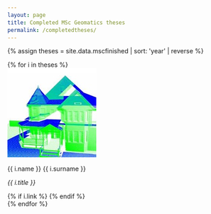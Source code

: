 ```yaml
---
layout: page
title: Completed MSc Geomatics theses
permalink: /completedtheses/
---
```



{% assign theses = site.data.mscfinished | sort: 'year' | reverse %}
<div class="row">
{% for i in theses %}
  <div class="col s4">
    <div class="card">
      <div class="card-image">
        <img src="img/carl.jpg">
      </div>
      <div class="card-content">
        <p>{{ i.name }} {{ i.surname }}</p>
        <p><i>{{ i.title }}</i></p>
      </div>
      <div class="card-action">
      {% if i.link %}
          <a href="{{ i.link }}"><i class="fa fa-book" title="thesis"></i></a>
        {% endif %}
      </div>
    </div>
  </div>
  {% endfor %}
  </div>

  
